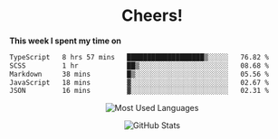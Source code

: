 <h1 align="center">Cheers!</h1>

**This week I spent my time on**
<!--START_SECTION:waka-->

```txt
TypeScript   8 hrs 57 mins   ███████████████████▒░░░░░   76.82 %
SCSS         1 hr            ██▒░░░░░░░░░░░░░░░░░░░░░░   08.68 %
Markdown     38 mins         █▒░░░░░░░░░░░░░░░░░░░░░░░   05.56 %
JavaScript   18 mins         ▓░░░░░░░░░░░░░░░░░░░░░░░░   02.67 %
JSON         16 mins         ▓░░░░░░░░░░░░░░░░░░░░░░░░   02.31 %
```

<!--END_SECTION:waka-->

<p align="center"><img src="https://github-readme-stats.vercel.app/api/top-langs/?username=thnkrn&layout=compact&hide=html&theme=tokyonight" alt="Most Used Languages" /></p>

<p align="center"><img src="https://github-readme-stats.vercel.app/api?username=thnkrn&show_icons=true&count_private=true&theme=tokyonight" alt="GitHub Stats" /></p>

<!-- <p align="center"><a href="https://wakatime.com"><img src="https://wakatime.com/share/@thnkrn/40092326-d1bd-471b-89da-9a7c63939402.png" /></p>
 -->
